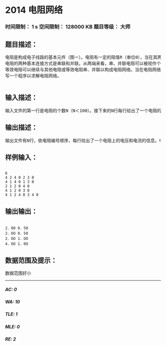 # 2014 电阻网络   
### 时间限制： 1 s     空间限制： 128000 KB     题目等级： 大师  
## 题目描述：  

<pre>
电阻是构成电子线路的基本元件（图一）。电阻有一定的阻值R（单位0），当在其两端加上一定的电压U（单位V）时，会有一定的电流1（单位A）从高电位流向低电位。根据电阻的欧姆定律，有U＝IR。
电阻的两种基本连接方式是串联和并联。从两端来看，串、并联电阻可以被视作个等效电阻。串联是指两个电till首尾相接（图二）满足U＝Ui＋U2，1=11＝12；并联是指两个电阻的两端分别共同连接到电路中（图三），满足U＝U1=U2，I=I1＋I2。以上U1、U2、I1、I2分别是两个电阻止的电压和电流，U、I分别是等效电阻上的电压和电流。
等效电阻可以继续与其他电阻或等效电阻串、并联以构成电阻网络。当在电阻网络的的端加以一定的电压时，电阻网络中每一个电阻上的电压和电流都司”以根据欧姆定律和串并联公式解出。图四是一个电阻网络的例子。
写一个程序以求解电阻网络。

</pre>
  
  
## 输入描述：  

<pre>
输入文件的第一行是电阻的个数N（N＜100）。接下来的N行每行给出了一个电阻的信息。首先是一个整数，表示该电阻的阻值，其后是与该电阻一端相连的所有电阻的编号，之后有一个0，表示一端连接情况描述完；接着是与该电阻另一端相连的所有电阻的编号。其后再放一个0，结束这一行。输入文件的最后一行给出了所加电压信息。首先是所加电压的值，其后先是若干个电阻的编号，接着用一个0结束高电位端的描述；再其后用同样的结构给出了低电位端接电阻的情况。输入文件同叫于中各数据之间均用一个空格隔1。
</pre>
  
  
## 输出描述：  

<pre>
输出文件有N行，依电阻编号顺序，每行给出了一个电阻上的电压和电流的信息。中间用一个空格隔开。结果精确到小数点后2位。
</pre>
  
  
## 样例输入：  

<pre><code>
6
4 2 4 0 2 3 0
4 1 4 0 1 3 0
2 1 2 0 4 0
4 1 2 0 3 0
4 1 2 4 0 3 4 0
</code></pre>
  
  
## 输出输出：  

<pre><code>
2．00 0．50
2．OO 0．50
2．OO 1．OO
4．OO 1．0O
</code></pre>
  
  
## 数据范围及提示：  

<pre>
数据范围好小
</pre>
  
  
***  

##### AC: 0  
##### WA: 10  
##### TLE: 1  
##### MLE: 0  
##### RE: 2  
